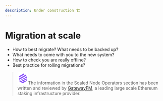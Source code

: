```yaml
---
description: Under construction 🏗️
---
```


# Migration at scale

* How to best migrate? What needs to be backed up?
* What needs to come with you to the new system?
* How to check you are really offline?
* Best practice for rolling migrations?

> <img src="../.gitbook/assets/image (108).png" alt="" data-size="line">The information in the Scaled Node Operators section has been written and reviewed by [GatewayFM](https://gateway.fm), a leading large scale Ethereum staking infrastructure provider.
